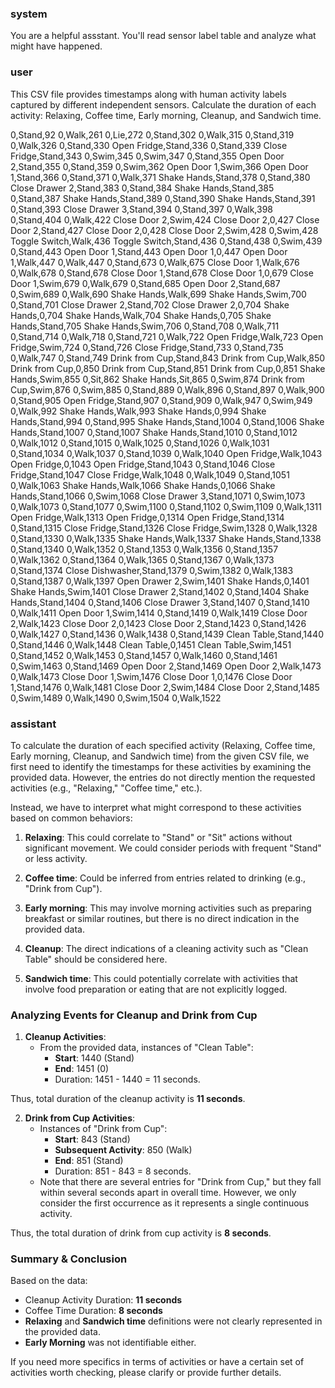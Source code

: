 ### system
You are a helpful assstant. You'll read sensor label table and analyze what might have happened.
### user

This CSV file provides timestamps along with human activity labels captured by different independent sensors.
Calculate the duration of each activity: Relaxing, Coffee time, Early morning, Cleanup, and Sandwich time.
    
0,Stand,92
0,Walk,261
0,Lie,272
0,Stand,302
0,Walk,315
0,Stand,319
0,Walk,326
0,Stand,330
Open Fridge,Stand,336
0,Stand,339
Close Fridge,Stand,343
0,Swim,345
0,Swim,347
0,Stand,355
Open Door 2,Stand,355
0,Stand,359
0,Swim,362
Open Door 1,Swim,366
Open Door 1,Stand,366
0,Stand,371
0,Walk,371
Shake Hands,Stand,378
0,Stand,380
Close Drawer 2,Stand,383
0,Stand,384
Shake Hands,Stand,385
0,Stand,387
Shake Hands,Stand,389
0,Stand,390
Shake Hands,Stand,391
0,Stand,393
Close Drawer 3,Stand,394
0,Stand,397
0,Walk,398
0,Stand,404
0,Walk,422
Close Door 2,Swim,424
Close Door 2,0,427
Close Door 2,Stand,427
Close Door 2,0,428
Close Door 2,Swim,428
0,Swim,428
Toggle Switch,Walk,436
Toggle Switch,Stand,436
0,Stand,438
0,Swim,439
0,Stand,443
Open Door 1,Stand,443
Open Door 1,0,447
Open Door 1,Walk,447
0,Walk,447
0,Stand,673
0,Walk,675
Close Door 1,Walk,676
0,Walk,678
0,Stand,678
Close Door 1,Stand,678
Close Door 1,0,679
Close Door 1,Swim,679
0,Walk,679
0,Stand,685
Open Door 2,Stand,687
0,Swim,689
0,Walk,690
Shake Hands,Walk,699
Shake Hands,Swim,700
0,Stand,701
Close Drawer 2,Stand,702
Close Drawer 2,0,704
Shake Hands,0,704
Shake Hands,Walk,704
Shake Hands,0,705
Shake Hands,Stand,705
Shake Hands,Swim,706
0,Stand,708
0,Walk,711
0,Stand,714
0,Walk,718
0,Stand,721
0,Walk,722
Open Fridge,Walk,723
Open Fridge,Swim,724
0,Stand,726
Close Fridge,Stand,733
0,Stand,735
0,Walk,747
0,Stand,749
Drink from Cup,Stand,843
Drink from Cup,Walk,850
Drink from Cup,0,850
Drink from Cup,Stand,851
Drink from Cup,0,851
Shake Hands,Swim,855
0,Sit,862
Shake Hands,Sit,865
0,Swim,874
Drink from Cup,Swim,876
0,Swim,885
0,Stand,889
0,Walk,896
0,Stand,897
0,Walk,900
0,Stand,905
Open Fridge,Stand,907
0,Stand,909
0,Walk,947
0,Swim,949
0,Walk,992
Shake Hands,Walk,993
Shake Hands,0,994
Shake Hands,Stand,994
0,Stand,995
Shake Hands,Stand,1004
0,Stand,1006
Shake Hands,Stand,1007
0,Stand,1007
Shake Hands,Stand,1010
0,Stand,1012
0,Walk,1012
0,Stand,1015
0,Walk,1025
0,Stand,1026
0,Walk,1031
0,Stand,1034
0,Walk,1037
0,Stand,1039
0,Walk,1040
Open Fridge,Walk,1043
Open Fridge,0,1043
Open Fridge,Stand,1043
0,Stand,1046
Close Fridge,Stand,1047
Close Fridge,Walk,1048
0,Walk,1049
0,Stand,1051
0,Walk,1063
Shake Hands,Walk,1066
Shake Hands,0,1066
Shake Hands,Stand,1066
0,Swim,1068
Close Drawer 3,Stand,1071
0,Swim,1073
0,Walk,1073
0,Stand,1077
0,Swim,1100
0,Stand,1102
0,Swim,1109
0,Walk,1311
Open Fridge,Walk,1313
Open Fridge,0,1314
Open Fridge,Stand,1314
0,Stand,1315
Close Fridge,Stand,1326
Close Fridge,Swim,1328
0,Walk,1328
0,Stand,1330
0,Walk,1335
Shake Hands,Walk,1337
Shake Hands,Stand,1338
0,Stand,1340
0,Walk,1352
0,Stand,1353
0,Walk,1356
0,Stand,1357
0,Walk,1362
0,Stand,1364
0,Walk,1365
0,Stand,1367
0,Walk,1373
0,Stand,1374
Close Dishwasher,Stand,1379
0,Swim,1382
0,Walk,1383
0,Stand,1387
0,Walk,1397
Open Drawer 2,Swim,1401
Shake Hands,0,1401
Shake Hands,Swim,1401
Close Drawer 2,Stand,1402
0,Stand,1404
Shake Hands,Stand,1404
0,Stand,1406
Close Drawer 3,Stand,1407
0,Stand,1410
0,Walk,1411
Open Door 1,Swim,1414
0,Stand,1419
0,Walk,1419
Close Door 2,Walk,1423
Close Door 2,0,1423
Close Door 2,Stand,1423
0,Stand,1426
0,Walk,1427
0,Stand,1436
0,Walk,1438
0,Stand,1439
Clean Table,Stand,1440
0,Stand,1446
0,Walk,1448
Clean Table,0,1451
Clean Table,Swim,1451
0,Stand,1452
0,Walk,1453
0,Stand,1457
0,Walk,1460
0,Stand,1461
0,Swim,1463
0,Stand,1469
Open Door 2,Stand,1469
Open Door 2,Walk,1473
0,Walk,1473
Close Door 1,Swim,1476
Close Door 1,0,1476
Close Door 1,Stand,1476
0,Walk,1481
Close Door 2,Swim,1484
Close Door 2,Stand,1485
0,Swim,1489
0,Walk,1490
0,Swim,1504
0,Walk,1522

### assistant
To calculate the duration of each specified activity (Relaxing, Coffee time, Early morning, Cleanup, and Sandwich time) from the given CSV file, we first need to identify the timestamps for these activities by examining the provided data. However, the entries do not directly mention the requested activities (e.g., "Relaxing," "Coffee time," etc.). 

Instead, we have to interpret what might correspond to these activities based on common behaviors:

1. **Relaxing**: This could correlate to "Stand" or "Sit" actions without significant movement. We could consider periods with frequent "Stand" or less activity.

2. **Coffee time**: Could be inferred from entries related to drinking (e.g., "Drink from Cup").

3. **Early morning**: This may involve morning activities such as preparing breakfast or similar routines, but there is no direct indication in the provided data.

4. **Cleanup**: The direct indications of a cleaning activity such as "Clean Table" should be considered here.

5. **Sandwich time**: This could potentially correlate with activities that involve food preparation or eating that are not explicitly logged.

### Analyzing Events for Cleanup and Drink from Cup

1. **Cleanup Activities**:
   - From the provided data, instances of "Clean Table":
     - **Start**: 1440 (Stand)
     - **End**: 1451 (0)
     - Duration: 1451 - 1440 = 11 seconds.

Thus, total duration of the cleanup activity is **11 seconds**.

2. **Drink from Cup Activities**:
   - Instances of "Drink from Cup":
     - **Start**: 843 (Stand)
     - **Subsequent Activity**: 850 (Walk)
     - **End**: 851 (Stand)
     - Duration: 851 - 843 = 8 seconds.
   - Note that there are several entries for "Drink from Cup," but they fall within several seconds apart in overall time. However, we only consider the first occurrence as it represents a single continuous activity.

Thus, the total duration of drink from cup activity is **8 seconds**.

### Summary & Conclusion
Based on the data:
- Cleanup Activity Duration: **11 seconds**
- Coffee Time Duration: **8 seconds** 
- **Relaxing** and **Sandwich time** definitions were not clearly represented in the provided data.
- **Early Morning** was not identifiable either. 

If you need more specifics in terms of activities or have a certain set of activities worth checking, please clarify or provide further details.

